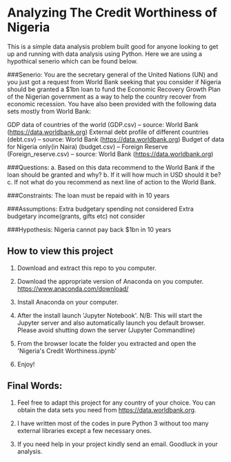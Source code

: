 # Analyzing The Credit Worthiness of Nigeria

 This is a simple data analysis problem built good for anyone looking to get up and running with data analysis using Python. 
 Here we are using a hypothical senerio which can be found below.

 ###Senerio: 
 You are the secretary general of the United Nations (UN) and you just got a request from World Bank seeking that you consider if Nigeria should be granted a $1bn loan to fund the Economic Recovery Growth Plan of the Nigerian government as a way to help the country recover from economic recession. You have also been provided with the following data sets mostly from World Bank:

 GDP data of countries of the world (GDP.csv) – source: World Bank (https://data.worldbank.org)
 External debt profile of different countries (debt.csv) – source: World Bank (https://data.worldbank.org)
 Budget of data for Nigeria only(in Naira) (budget.csv) –
 Foreign Reserve (Foreign_reserve.csv) – source: World Bank (https://data.worldbank.org)

 ###Questions:
 a. Based on this data recommend to the World Bank if the loan should be granted and why? 
 b. If it will how much in USD should it be?
 c. If not what do you recommend as next line of action to the World Bank.

 ###Constraints:
 The loan must be repaid with in 10 years
 
 ###Assumptions:
 Extra budgetary spending not considered
 Extra budgetary income(grants, gifts etc) not consider 
 
 ###Hypothesis:
 Nigeria cannot pay back $1bn in 10 years



 ## How to view this project
 1. Download and extract this repo to you computer.

 2. Download the appropriate version of Anaconda on you computer. https://www.anaconda.com/download/
 
 3. Install Anaconda on your computer. 

 4. After the install launch 'Jupyter Notebook'. N/B: This will start the Jupyter server and also automatically launch you default browser. Please avoid shutting down the server (Jupyter Commandline)

 5. From the browser locate the folder you extracted and open the 'Nigeria's Credit Worthiness.ipynb'

 6. Enjoy!


## Final Words:
 1. Feel free to adapt this project for any country of your choice. You can obtain the data sets you need from https://data.worldbank.org. 
 
 2. I have written most of the codes in pure Python 3 without too many external libraries except a few necessary ones.

 3. If you need help in your project kindly send an email. Goodluck in your analysis.
